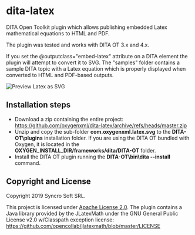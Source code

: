 # dita-latex
DITA Open Toolkit plugin which allows publishing embedded Latex mathematical equations to HTML and PDF.

The plugin was tested and works with DITA OT 3.x and 4.x.

If you set the @outputclass="embed-latex" attribute on a DITA <foreign> element the plugin will attempt to convert it to SVG.
The "samples" folder contains a sample DITA topic with a Latex equation which is properly displayed when converted to HTML and PDF-based outputs.
  
![Preview Latex as SVG](previewLatex.png)

## Installation steps

- Download a zip containing the entire project: https://github.com/oxygenxml/dita-latex/archive/refs/heads/master.zip
- Unzip and copy the sub-folder **com.oxygenxml.latex.svg** to the **DITA-OT\plugins** installation folder. If you are using the DITA OT bundled with Oxygen, it is located in the **OXYGEN_INSTALL_DIR/frameworks/dita/DITA-OT** folder.
- Install the DITA OT plugin running the **DITA-OT\bin\dita --install** command.
  
Copyright and License
---------------------
Copyright 2019 Syncro Soft SRL.

This project is licensed under [Apache License 2.0](https://github.com/oxygenxml/dita-latex/blob/master/LICENSE).
The plugin contains a Java library provided by the JLatexMath under the GNU General Public License v2.0 w/Classpath exception license: https://github.com/opencollab/jlatexmath/blob/master/LICENSE
